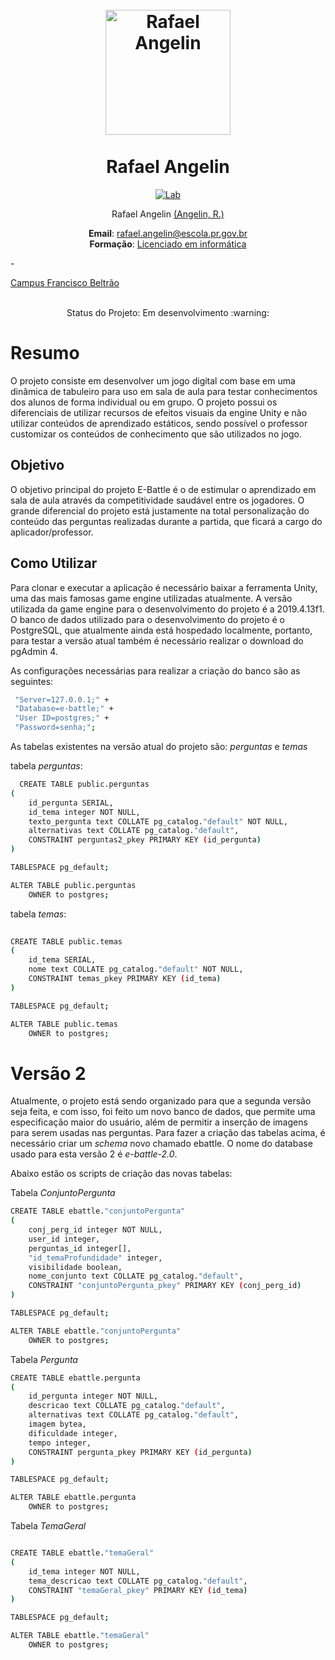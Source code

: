 <h1 align="center">
  <br>
    <img src="https://rafaelangelin.com/perfil.jpg" alt="Rafael Angelin" width="200"></a>
<br> <br>
Rafael Angelin

  
</h1>
<p align="center">
  <a href="https://github.com/RafaAngelin">
    <img src="https://img.shields.io/badge/Follow-Lab%20Page-blue" alt="Lab">
  </a> 
</p>
 
<p align="center">
Rafael Angelin <a href="https://github.com/RafaAngelin" target="_blank">(Angelin, R.)</a>
</p>

<p align="center">
<b>Email</b>: <a href="mailto:rafael.angelin@escola.pr.gov.br" target="_blank">rafael.angelin@escola.pr.gov.br</a> <br>
<b>Formação</b>: <a href="https://portal.utfpr.edu.br/cursos/graduacao/licenciatura/licenciatura-em-informatica" target="_blank">Licenciado em informática</a>
  <p>-</p>
<a href="https://portal.utfpr.edu.br/campus/franciscobeltrao" target="_blank">Campus Francisco Beltrão</a> <br>
</p>

<p align="center">
<br>
Status do Projeto: Em desenvolvimento :warning:
</p>

# Resumo
O projeto consiste em desenvolver um jogo digital com base em uma dinâmica de tabuleiro para uso em sala de aula para testar conhecimentos dos alunos de forma individual ou em grupo. O projeto possui os diferenciais de utilizar recursos de efeitos visuais da engine Unity e não utilizar conteúdos de aprendizado estáticos, sendo possível o professor customizar os conteúdos de conhecimento que são utilizados no jogo. 

## Objetivo
O objetivo principal do projeto E-Battle é o de estimular o aprendizado em sala de aula através da competitividade saudável entre os jogadores. O grande diferencial do projeto está justamente na total personalização do conteúdo das perguntas realizadas durante a partida, que ficará a cargo do aplicador/professor.


## Como Utilizar
Para clonar e executar a aplicação é necessário baixar a ferramenta Unity, uma das mais famosas game engine utilizadas atualmente. A versão utilizada da game engine para o desenvolvimento do projeto é a 2019.4.13f1.
O banco de dados utilizado para o desenvolvimento do projeto é o PostgreSQL, que atualmente ainda está hospedado localmente, portanto, para testar a versão atual também é necessário realizar o download do pgAdmin 4.

As configurações necessárias para realizar a criação do banco são as seguintes:

```bash
 "Server=127.0.0.1;" +
 "Database=e-battle;" +
 "User ID=postgres;" +
 "Password=senha;";
```

As tabelas existentes na versão atual do projeto são: <i>perguntas</i> e <i>temas</i>

tabela <i>perguntas</i>:

```bash
  CREATE TABLE public.perguntas
(
    id_pergunta SERIAL,
    id_tema integer NOT NULL,
    texto_pergunta text COLLATE pg_catalog."default" NOT NULL,
    alternativas text COLLATE pg_catalog."default",
    CONSTRAINT perguntas2_pkey PRIMARY KEY (id_pergunta)
)

TABLESPACE pg_default;

ALTER TABLE public.perguntas
    OWNER to postgres;

```

tabela <i>temas</i>:
```bash
  
CREATE TABLE public.temas
(
    id_tema SERIAL,
    nome text COLLATE pg_catalog."default" NOT NULL,
    CONSTRAINT temas_pkey PRIMARY KEY (id_tema)
)

TABLESPACE pg_default;

ALTER TABLE public.temas
    OWNER to postgres;
```

# Versão 2

Atualmente, o projeto está sendo organizado para que a segunda versão seja feita, e com isso, foi feito um novo banco de dados, que permite uma especificação maior do usuário, além de permitir a inserção de imagens para serem usadas nas perguntas. Para fazer a criação das tabelas acima, é necessário criar um <i>schema</i> novo chamado ebattle. O nome do database usado para esta versão 2 é <i>e-battle-2.0</i>.

Abaixo estão os scripts de criação das novas tabelas:

Tabela <i>ConjuntoPergunta</i>

```bash
CREATE TABLE ebattle."conjuntoPergunta"
(
    conj_perg_id integer NOT NULL,
    user_id integer,
    perguntas_id integer[],
    "id_temaProfundidade" integer,
    visibilidade boolean,
    nome_conjunto text COLLATE pg_catalog."default",
    CONSTRAINT "conjuntoPergunta_pkey" PRIMARY KEY (conj_perg_id)
)

TABLESPACE pg_default;

ALTER TABLE ebattle."conjuntoPergunta"
    OWNER to postgres;
```

Tabela <i>Pergunta</i>

```bash
CREATE TABLE ebattle.pergunta
(
    id_pergunta integer NOT NULL,
    descricao text COLLATE pg_catalog."default",
    alternativas text COLLATE pg_catalog."default",
    imagem bytea,
    dificuldade integer,
    tempo integer,
    CONSTRAINT pergunta_pkey PRIMARY KEY (id_pergunta)
)

TABLESPACE pg_default;

ALTER TABLE ebattle.pergunta
    OWNER to postgres;
```

Tabela <i>TemaGeral</i>

```bash

CREATE TABLE ebattle."temaGeral"
(
    id_tema integer NOT NULL,
    tema_descricao text COLLATE pg_catalog."default",
    CONSTRAINT "temaGeral_pkey" PRIMARY KEY (id_tema)
)

TABLESPACE pg_default;

ALTER TABLE ebattle."temaGeral"
    OWNER to postgres;

```
